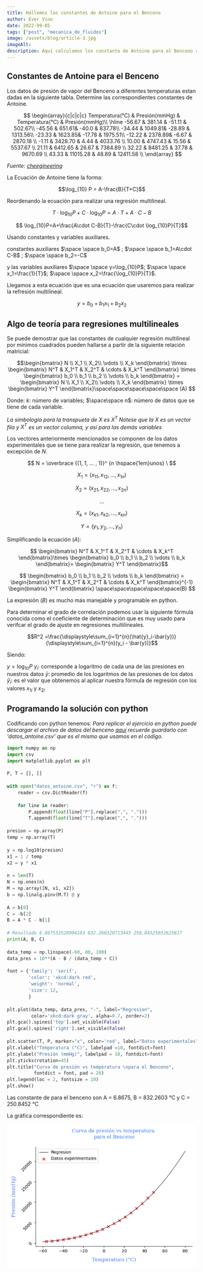```yaml
---
title: Hallemos las constantes de Antoine para el Benceno
author: Ever Vino
date: 2022-09-05
tags: ["post", "mecanica_de_fluidos"]
image: /assets/blog/article-3.jpg
imageAlt: 
description: Aquí calculamos los constante de Antoine para el Benceno a partir de datos experimentales, usando las librería numpy, también graficamos la curva resultando con matplotlib.
---
```


## Constantes de Antoine para el Benceno

Los datos de presión de vapor del Benceno a diferentes temperaturas estan dadas en la siguiente tabla. Determine las correspondientes constantes de Antoine.

$$
\begin{array}{c|c|c|c} Temperatura(°C) & Presión(mmHg) & Temperatura(°C) & Presión(mmHg)\\ \hline -56.67 & 381.14 & -51.11 & 502.67\\ -45.56 & 651.61& -40.0 & 837.78\\ -34.44 & 1049.81& -28.89 & 1313.56\\ -23.33 & 1623.85& -17.78 & 1975.51\\ -12.22 & 2378.89& -6.67 & 2870.18 \\ -1.11 & 3428.70 & 4.44 & 4033.76 \\ 10.00 & 4747.43 & 15.56 & 5537.67 \\ 21.11 & 6412.65 & 26.67 & 7384.89 \\ 32.22 & 8481.25 & 37.78 & 9670.69 \\ 43.33 & 11015.28 & 48.89 & 12411.58 \\
\end{array}
$$

_Fuente: [cheegineering](http://cheengineering.blogspot.com/2007_10_01_archive.html)_

La Ecuación de Antoine tiene la forma:

$$\log_{10} P = A-\frac{B}{T+C}$$

Reordenando la ecuación para realizar una regresión multilineal.

$$T \cdot \log_{10}P +C\cdot \log_{10}P =A\cdot T+A\cdot C-B $$

$$ \log_{10}P=A+\frac{A\cdot C-B}{T}-\frac{C\cdot \log_{10}P}{T}$$

Usando constantes y variables auxiliares.

constantes auxiliares $\space \space b_0=A$ ;    $\space \space b_1=A\cdot C-B$ ;    $\space \space b_2=-C$

y las variables auxiliares $\space \space y=\log_{10}P$; $\space \space x_1=\frac{1}{T}$; $\space \space x_2=\frac{\log_{10}P}{T}$.

Llegamos a esta ecuación que es una ecuación que usaremos para realizar la refresión multilineal.

$$y=b_0+b_1 x_1+b_2 x_2$$

## Algo de teoría para regresiones multilineales

Se puede demostrar que las constantes de cualquier regresión multilineal por mínimos cuadrados pueden hallarse a partir de la siguiente relación matricial:

$$\begin{bmatrix} N \\ X_1 \\ X_2\\ \vdots \\ X_k \end{bmatrix} \times
\begin{bmatrix} N^T & X_1^T & X_2^T & \cdots & X_k^T \end{bmatrix} \times
\begin{bmatrix} b_0 \\ b_1 \\ b_2 \\ \vdots \\ b_k \end{bmatrix} =
\begin{bmatrix} N \\ X_1 \\ X_2\\ \vdots \\ X_k \end{bmatrix} \times
\begin{bmatrix} Y^T \end{bmatrix}\space\space\space\space\space (A)
$$

Donde: $k$: número de variables; $\space\space n$: número de datos que se tiene de cada variable.

_La simbología para la transpueta de $X$ es $X^T$ Nótese que la $X$ es un vector fila y $X^T$ es un vector columna, y así para las demás variables_

Los vectores anteriormente mencionados se componen de los datos experimentales que se tiene para realizar la regresión, que tenemos a excepción de $N$.

$$ N = \overbrace {(1, 1, ... , 1)}^ {n \hspace{1em}unos} \ $$

$$ X_1=(x_{11}, x_{12}, ... , x_{1n})$$

$$ X_2=(x_{21}, x_{22}, ... , x_{2n})$$

$$...$$

$$ X_k=(x_{k1}, x_{k2}, ... , x_{kn})$$

$$ Y=(y_1, y_2, ... , y_n)$$

Simplificando la ecuación $(A)$:

$$ \begin{bmatrix} N^T & X_1^T & X_2^T & \cdots & X_k^T \end{bmatrix}\times \begin{bmatrix} b_0 \\ b_1 \\ b_2 \\ \vdots \\ b_k \end{bmatrix}=  \begin{bmatrix} Y^T \end{bmatrix}$$

$$ \begin{bmatrix} b_0 \\ b_1 \\ b_2 \\ \vdots \\ b_k \end{bmatrix}
= \begin{bmatrix} N^T & X_1^T & X_2^T & \cdots & X_k^T \end{bmatrix}^{-1} \begin{bmatrix} Y^T \end{bmatrix}
\space\space\space\space\space(B)
$$

La expresión $(B)$ es mucho más manejable y programable en python.

Para determinar el grado de correlación podemos usar la siguiente fórmula conocida como el coeficiente de determinación que es muy usado para verifcar el grado de ajuste en regresiones multilineales.

$$R^2 =\frac{\displaystyle\sum_{i=1}^{n}(\hat{y}_i-\bar{y})}{\displaystyle\sum_{i=1}^{n}(y_i - \bar{y})}$$

Siendo:

$y =\log_{10}P$
$y_i$: corresponde a logaritmo de cada una de las presiones en nuestros datos
$\bar{y}$: promedio de los logaritmos de las presiones de los datos
$\hat{y}_i$: es el valor que obtenemos al aplicar nuestra fórmula de regresión con los valores $x_{1i}$ y $x_{2i}$

## Programando la solución con python

Codificando con python tenemos:
*Para replicar el ejercicio en python puede descargar el archivo de datos del benceno [aquí](https://gist.githubusercontent.com/EverVino/026e9e745ddd078b64d3b643b1068a9c/raw/86ae999a475390b759b53b3e1d6d90014e10b802/datos_benceno_P_T.csv) recuerde guardarlo con 'datos_antoine.csv' que es el mismo que usamos en el código.*

```py
import numpy as np
import csv
import matplotlib.pyplot as plt

P, T = [], []

with open("datos_antoine.csv", "r") as f:
    reader = csv.DictReader(f)

    for line in reader:
        P.append(float(line["P"].replace(",", ".")))
        T.append(float(line["T"].replace(",", ".")))

presion = np.array(P)
temp = np.array(T)

y = np.log10(presion)
x1 = 1 / temp
x2 = y * x1

n = len(T)
N = np.ones(n)
M = np.array([N, x1, x2])
b = np.linalg.pinv(M.T) @ y

A = b[0]
C = -b[2]
B = A * C - b[1]

# Resultado 6.867533528904103 832.260320713445 250.84525032625817
print(A, B, C)

data_temp = np.linspace(-60, 80, 100)
data_pres = 10**(A - B / (data_temp + C))

font = {'family': 'serif',
        'color': 'xkcd:dark red',
        'weight': 'normal',
        'size': 12,
        }

plt.plot(data_temp, data_pres, "-", label="Regresion",
         color='xkcd:dark gray', alpha=0.7, zorder=2)
plt.gca().spines['top'].set_visible(False)
plt.gca().spines['right'].set_visible(False)

plt.scatter(T, P, marker="x", color='red', label="Datos experimentales")
plt.xlabel("Temperatura (°C)", labelpad =10, fontdict=font)
plt.ylabel("Presión (mmHg)", labelpad = 10, fontdict=font)
plt.yticks(rotation=45)
plt.title("Curva de presión vs temperatura \npara el Benceno",
          fontdict = font, pad = 20)
plt.legend(loc = 2, fontsize = 10)
plt.show()

```

Las constante de para el benceno son A = 6.8675, B = 832.2603 °C y C = 250.8452 °C

La gráfica correspondiente es:

![Gráfica resultante](/assets/blog/benceno.png)
